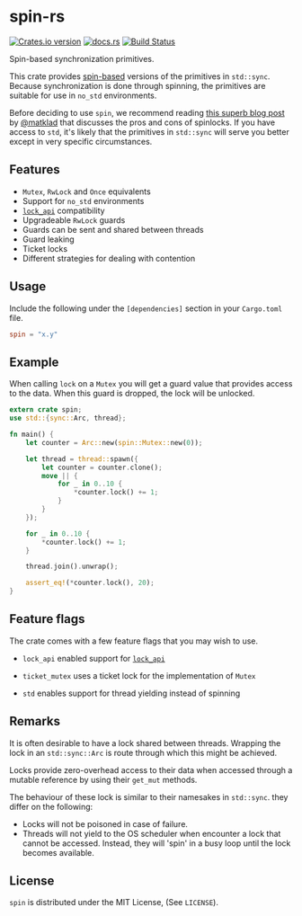# spin-rs

[![Crates.io version](https://img.shields.io/crates/v/spin.svg)](https://crates.io/crates/spin)
[![docs.rs](https://docs.rs/spin/badge.svg)](https://docs.rs/spin/)
[![Build Status](https://travis-ci.org/mvdnes/spin-rs.svg)](https://travis-ci.org/mvdnes/spin-rs)

Spin-based synchronization primitives.

This crate provides [spin-based](https://en.wikipedia.org/wiki/Spinlock)
versions of the primitives in `std::sync`. Because synchronization is done
through spinning, the primitives are suitable for use in `no_std` environments.

Before deciding to use `spin`, we recommend reading
[this superb blog post](https://matklad.github.io/2020/01/02/spinlocks-considered-harmful.html)
by [@matklad](https://github.com/matklad/) that discusses the pros and cons of
spinlocks. If you have access to `std`, it's likely that the primitives in
`std::sync` will serve you better except in very specific circumstances.

## Features

- `Mutex`, `RwLock` and `Once` equivalents
- Support for `no_std` environments
- [`lock_api`](https://crates.io/crates/lock_api) compatibility
- Upgradeable `RwLock` guards
- Guards can be sent and shared between threads
- Guard leaking
- Ticket locks
- Different strategies for dealing with contention

## Usage

Include the following under the `[dependencies]` section in your `Cargo.toml` file.

```toml
spin = "x.y"
```

## Example

When calling `lock` on a `Mutex` you will get a guard value that provides access
to the data. When this guard is dropped, the lock will be unlocked.

```rust
extern crate spin;
use std::{sync::Arc, thread};

fn main() {
    let counter = Arc::new(spin::Mutex::new(0));

    let thread = thread::spawn({
        let counter = counter.clone();
        move || {
            for _ in 0..10 {
                *counter.lock() += 1;
            }
        }
    });

    for _ in 0..10 {
        *counter.lock() += 1;
    }

    thread.join().unwrap();

    assert_eq!(*counter.lock(), 20);
}
```

## Feature flags

The crate comes with a few feature flags that you may wish to use.

- `lock_api` enabled support for [`lock_api`](https://crates.io/crates/lock_api)

- `ticket_mutex` uses a ticket lock for the implementation of `Mutex`

- `std` enables support for thread yielding instead of spinning

## Remarks

It is often desirable to have a lock shared between threads. Wrapping the lock in an
`std::sync::Arc` is route through which this might be achieved.

Locks provide zero-overhead access to their data when accessed through a mutable
reference by using their `get_mut` methods.

The behaviour of these lock is similar to their namesakes in `std::sync`. they
differ on the following:

- Locks will not be poisoned in case of failure.
- Threads will not yield to the OS scheduler when encounter a lock that cannot be
accessed. Instead, they will 'spin' in a busy loop until the lock becomes available.

## License

`spin` is distributed under the MIT License, (See `LICENSE`).

